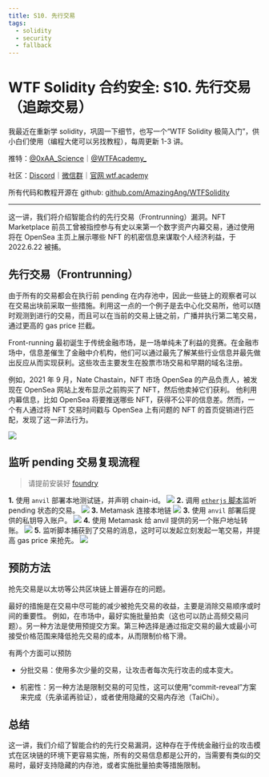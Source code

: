 ```yaml
---
title: S10. 先行交易
tags:
  - solidity
  - security
  - fallback
---
```


# WTF Solidity 合约安全: S10. 先行交易（追踪交易）

我最近在重新学 solidity，巩固一下细节，也写一个“WTF Solidity 极简入门”，供小白们使用（编程大佬可以另找教程），每周更新 1-3 讲。

推特：[@0xAA_Science](https://twitter.com/0xAA_Science)｜[@WTFAcademy\_](https://twitter.com/WTFAcademy_)

社区：[Discord](https://discord.wtf.academy)｜[微信群](https://docs.google.com/forms/d/e/1FAIpQLSe4KGT8Sh6sJ7hedQRuIYirOoZK_85miz3dw7vA1-YjodgJ-A/viewform?usp=sf_link)｜[官网 wtf.academy](https://wtf.academy)

所有代码和教程开源在 github: [github.com/AmazingAng/WTFSolidity](https://github.com/AmazingAng/WTFSolidity)

---

这一讲，我们将介绍智能合约的先行交易（Frontrunning）漏洞。NFT Marketplace 前员工曾被指控参与有史以来第一个数字资产内幕交易，通过使用将在 OpenSea 主页上展示哪些 NFT 的机密信息来谋取个人经济利益，于 2022.6.22 被捕。

## 先行交易（Frontrunning）

由于所有的交易都会在执行前 pending 在内存池中，因此一些链上的观察者可以在交易出块前采取一些措施。利用这一点的一个例子是去中心化交易所，他可以随时观测到进行的交易，而且可以在当前的交易上链之前，广播并执行第二笔交易，通过更高的 gas price 拦截。

Front-running 最初诞生于传统金融市场，是一场单纯未了利益的竞赛。在金融市场中，信息差催生了金融中介机构，他们可以通过最先了解某些行业信息并最先做出反应从而实现获利。这些攻击主要发生在股票市场交易和早期的域名注册。

例如，2021 年 9 月，Nate Chastain，NFT 市场 OpenSea 的产品负责人，被发现在 OpenSea 网站上发布显示之前购买了 NFT，然后他卖掉它们获利。
他利用内幕信息，比如 OpenSea 将要推送哪些 NFT，获得不公平的信息差。然而，一个有人通过将 NFT 交易时间戳与 OpenSea 上有问题的 NFT 的首页促销进行匹配，发现了这一非法行为。

![](./img/S10-1.png)

## 监听 pending 交易复现流程

> 请提前安装好 [foundry](https://book.getfoundry.sh/getting-started/installation)

**1.** 使用 `anvil` 部署本地测试链，并声明 chain-id。
![](./img/S10-2.png)
**2.** 调用 [`etherjs` 脚本](./js/index.js)监听 pending 状态的交易。
![](./img/S10-3.png)
**3.** Metamask 连接本地链
![](./img/S10-4.png)
**3.** 使用 `anvil` 部署后提供的私钥导入账户。
![](./img/S10-6.png)
**4.** 使用 Metamask 给 anvil 提供的另一个账户地址转账。
![](./img/S10-7.png)
**5.** 监听脚本捕获到了交易的消息，这时可以发起立刻发起一笔交易，并提高 gas price 来抢先。
![](./img/S10-8.png)

## 预防方法

抢先交易是以太坊等公共区块链上普遍存在的问题。

最好的措施是在交易中尽可能的减少被抢先交易的收益，主要是消除交易顺序或时间的重要性。
例如，在市场中，最好实施批量拍卖（这也可以防止高频交易问题）。另一种方法是使用预提交方案。第三种选择是通过指定交易的最大或最小可接受价格范围来降低抢先交易的成本，从而限制价格下滑。

有两个方面可以预防

- 分批交易：使用多次少量的交易，让攻击者每次先行攻击的成本变大。

- 机密性：另一种方法是限制交易的可见性，这可以使用“commit-reveal”方案来完成（先承诺再验证），或者使用隐藏的交易内存池（TaiChi）。

## 总结

这一讲，我们介绍了智能合约的先行交易漏洞，这种存在于传统金融行业的攻击模式在区块链的环境下更容易实施，所有的交易信息都是公开的，当需要有类似的交易时，最好支持隐藏的内存池，或者实施批量拍卖等措施限制。
